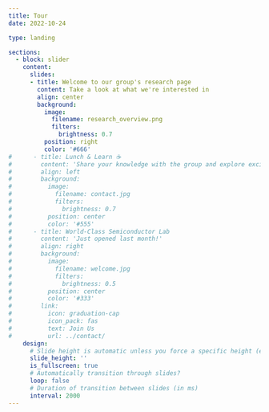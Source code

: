 ```yaml
---
title: Tour
date: 2022-10-24

type: landing

sections:
  - block: slider
    content:
      slides:
      - title: Welcome to our group's research page
        content: Take a look at what we're interested in
        align: center
        background:
          image:
            filename: research_overview.png
            filters:
              brightness: 0.7
          position: right
          color: '#666'
#      - title: Lunch & Learn ☕️
#        content: 'Share your knowledge with the group and explore exciting new topics together!'
#        align: left
#        background:
#          image:
#            filename: contact.jpg
#            filters:
#              brightness: 0.7
#          position: center
#          color: '#555'
#      - title: World-Class Semiconductor Lab
#        content: 'Just opened last month!'
#        align: right
#        background:
#          image:
#            filename: welcome.jpg
#            filters:
#              brightness: 0.5
#          position: center
#          color: '#333'
#        link:
#          icon: graduation-cap
#          icon_pack: fas
#          text: Join Us
#          url: ../contact/
    design:
      # Slide height is automatic unless you force a specific height (e.g. '400px')
      slide_height: ''
      is_fullscreen: true
      # Automatically transition through slides?
      loop: false
      # Duration of transition between slides (in ms)
      interval: 2000
---
```


